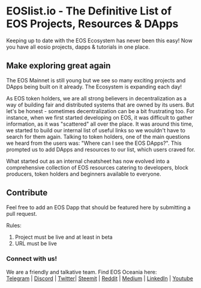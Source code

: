 # EOSlist.io - The Definitive List of EOS Projects, Resources & DApps

Keeping up to date with the EOS Ecosystem has never been this easy! Now you have all eosio projects, dapps & tutorials in one place.

## Make exploring great again

The EOS Mainnet is still young but we see so many exciting projects and DApps being built on it already. 
The Ecosystem is expanding each day!

As EOS token holders, we are all strong believers in decentralization as a way of building fair and distributed systems that are owned by its users. But let's be honest - sometimes decentralization can be a bit frustrating too. For instance, when we first started developing on EOS, it was difficult to gather information, as it was "scattered" all over the place. It was around this time, we started to build our internal list of useful links so we wouldn't have to search for them again. Talking to token holders, one of the main questions we heard from the users was: "Where can I see the EOS DApps?". This prompted us to add DApps and resources to our list, which users craved for.

What started out as an internal cheatsheet has now evolved into a comprehensive collection of EOS resources catering to developers, block producers, token holders and beginners available to everyone.


## Contribute

Feel free to add an EOS Dapp that should be featured here by submitting a pull request.

Rules:
1. Project must be live and at least in beta
2. URL must be live

### Connect with us!
We are a friendly and talkative team. 
Find EOS Oceania here:
<br><a href="https://t.me/joinchat/IB6xJg7tmo7v4knEJyQRSw" target="_blank" rel="noopener">Telegram</a> | <a href="https://discord.gg/eAdBZBv" target="_blank" rel="noopener">Discord</a> |  <a href="https://twitter.com/eosoceania" target="_blank" rel="noopener">Twitter</a>| <a href="https://steemit.com/@eosoceania" target="_blank" rel="noopener">Steemit</a> | <a href="https://www.reddit.com/user/eosoceania" target="_blank" rel="noopener">Reddit</a> | <a href="https://medium.com/eosoceania" target="_blank" rel="noopener">Medium</a> | <a href="https://www.linkedin.com/company/eosoceania" target="_blank" rel="noopener">LinkedIn</a> | <a href="https://www.youtube.com/channel/UCXdy_ey_cyZwuf8bvuymhmA" target="_blank" rel="noopener">Youtube</a>


